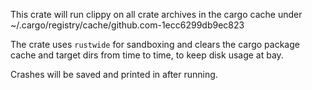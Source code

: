 This crate will run clippy on all crate archives in the cargo cache under ~/.cargo/registry/cache/github.com-1ecc6299db9ec823

The crate uses `rustwide` for sandboxing and clears the
cargo package cache and target dirs from time to time, to keep disk usage at bay.

Crashes will be saved and printed in after running.
